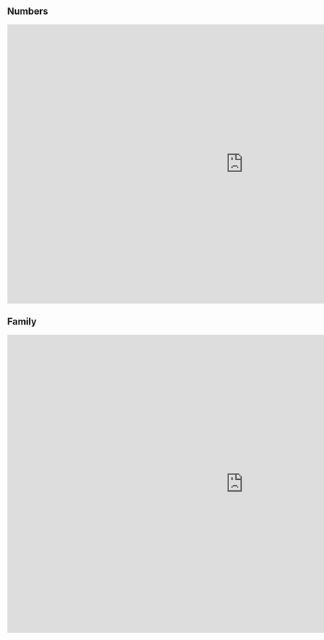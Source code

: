 <h2>Numbers</h2>
<iframe src="https://h5p.org/h5p/embed/399964" width="1090" height="644" frameborder="0" allowfullscreen="allowfullscreen"></iframe><script src="https://h5p.org/sites/all/modules/h5p/library/js/h5p-resizer.js" charset="UTF-8"></script>


<h2>Family</h2>
<iframe src="https://h5p.org/h5p/embed/364487" width="1090" height="688" frameborder="0" allowfullscreen="allowfullscreen"></iframe><script src="https://h5p.org/sites/all/modules/h5p/library/js/h5p-resizer.js" charset="UTF-8"></script>
